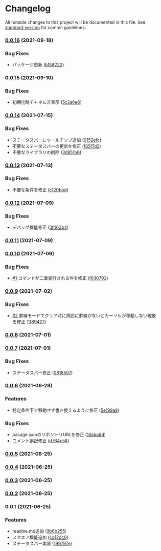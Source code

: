 # Changelog

All notable changes to this project will be documented in this file. See [standard-version](https://github.com/conventional-changelog/standard-version) for commit guidelines.

### [0.0.16](https://github.com/taizod1024/vscode-boxdraw-extension/compare/v0.0.15...v0.0.16) (2021-09-18)


### Bug Fixes

* パッケージ更新 ([b158222](https://github.com/taizod1024/vscode-boxdraw-extension/commit/b158222cda356fee1a18448bd0631d9a72430df2))

### [0.0.15](https://github.com/taizod1024/vscode-boxdraw-extension/compare/v0.0.14...v0.0.15) (2021-09-10)


### Bug Fixes

* 初期化時チャネル非表示 ([5c2a6e6](https://github.com/taizod1024/vscode-boxdraw-extension/commit/5c2a6e6b0b0dc16b894a7b6badc8e46d261492e1))

### [0.0.14](https://github.com/taizod1024/vscode-boxdraw-extension/compare/v0.0.13...v0.0.14) (2021-07-15)


### Bug Fixes

* ステータスバーにツールチップ追加 ([0152efc](https://github.com/taizod1024/vscode-boxdraw-extension/commit/0152efce80ab3d3500714eee4dbf349db07dc00c))
* 不要なステータスバーの更新を修正 ([f65f7d2](https://github.com/taizod1024/vscode-boxdraw-extension/commit/f65f7d2aa7436fdfe76566c2b7f519ccc8481fff))
* 不要なライブラリの削除 ([3d951b6](https://github.com/taizod1024/vscode-boxdraw-extension/commit/3d951b634d68edbca008853d6ae0cb08802d65d9))

### [0.0.13](https://github.com/taizod1024/vscode-boxdraw-extension/compare/v0.0.12...v0.0.13) (2021-07-13)


### Bug Fixes

* 不要な条件を修正 ([c120bbd](https://github.com/taizod1024/vscode-boxdraw-extension/commit/c120bbd72401abab75f355ba17601a8930d4cc0b))

### [0.0.12](https://github.com/taizod1024/vscode-boxdraw-extension/compare/v0.0.11...v0.0.12) (2021-07-09)


### Bug Fixes

* デバッグ機能修正 ([3f463b4](https://github.com/taizod1024/vscode-boxdraw-extension/commit/3f463b4bb469fe6935b75f9f0fd9e22d75fd0ec7))

### [0.0.11](https://github.com/taizod1024/vscode-boxdraw-extension/compare/v0.0.10...v0.0.11) (2021-07-09)

### [0.0.10](https://github.com/taizod1024/vscode-boxdraw-extension/compare/v0.0.9...v0.0.10) (2021-07-09)


### Bug Fixes

* [#1](https://github.com/taizod1024/vscode-boxdraw-extension/issues/1) コマンドが二重実行される件を修正 ([f930792](https://github.com/taizod1024/vscode-boxdraw-extension/commit/f930792bfc5b1e2f412ca5b628833911849fe378))

### [0.0.9](https://github.com/taizod1024/vscode-boxdraw-extension/compare/v0.0.8...v0.0.9) (2021-07-02)


### Bug Fixes

* [#2](https://github.com/taizod1024/vscode-boxdraw-extension/issues/2) 罫線モードでクリア時に周囲に罫線がないとカーソルが移動しない現象を修正 ([1f89427](https://github.com/taizod1024/vscode-boxdraw-extension/commit/1f89427226ae01fb68b890ab1fe4e7fffa075f85))

### [0.0.8](https://github.com/taizod1024/vscode-boxdraw-extension/compare/v0.0.7...v0.0.8) (2021-07-01)

### [0.0.7](https://github.com/taizod1024/vscode-boxdraw-extension/compare/v0.0.6...v0.0.7) (2021-07-01)


### Bug Fixes

* ステータスバー修正 ([0818507](https://github.com/taizod1024/vscode-boxdraw-extension/commit/08185070bf639b8ae5682b9e5397241e5580aefa))

### [0.0.6](https://github.com/taizod1024/vscode-boxdraw-extension/compare/v0.0.5...v0.0.6) (2021-06-28)


### Features

* 特定条件下で移動せず書き換えるように修正 ([5e199a9](https://github.com/taizod1024/vscode-boxdraw-extension/commit/5e199a943245f2c162a8f9ba89ba41f617519cac))


### Bug Fixes

* pacage.jsonのリポジトリURLを修正 ([10eba6d](https://github.com/taizod1024/vscode-boxdraw-extension/commit/10eba6d9beab815277ab357293a9c33f542d9b7f))
* コメント誤記修正 ([d764c58](https://github.com/taizod1024/vscode-boxdraw-extension/commit/d764c58f982d06e39a4522de2c252f7c4d10ad6a))

### [0.0.5](https://github.com/taizod1024/boxdraw-extension/compare/v0.0.4...v0.0.5) (2021-06-25)

### [0.0.4](https://github.com/taizod1024/boxdraw-extension/compare/v0.0.3...v0.0.4) (2021-06-25)

### [0.0.3](https://github.com/taizod1024/boxdraw-extension/compare/v0.0.2...v0.0.3) (2021-06-25)

### [0.0.2](https://github.com/taizod1024/boxdraw-extension/compare/v0.0.1...v0.0.2) (2021-06-25)

### 0.0.1 (2021-06-25)


### Features

* readme.md追加 ([9b6b255](https://github.com/taizod1024/boxdraw-extension/commit/9b6b25540142ef603e324aab4b1efa2ee6cf8a0e))
* スクエア機能追加 ([cd12dc0](https://github.com/taizod1024/boxdraw-extension/commit/cd12dc0280533c5ed10c3b508d7c2fc7b5d855ae))
* ステータスバー実装 ([199797e](https://github.com/taizod1024/boxdraw-extension/commit/199797eb0b6d01d75a48f7863cbd04c04b2891d4))
